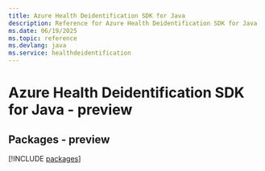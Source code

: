 ```yaml
---
title: Azure Health Deidentification SDK for Java
description: Reference for Azure Health Deidentification SDK for Java
ms.date: 06/19/2025
ms.topic: reference
ms.devlang: java
ms.service: healthdeidentification
---
```

# Azure Health Deidentification SDK for Java - preview
## Packages - preview
[!INCLUDE [packages](health-deidentification-index.md)]